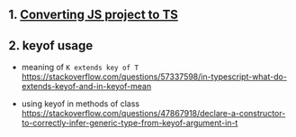 ## 1. [Converting JS project to TS ](../JS/convert-js-proj-to-ts.md)
## 2. keyof usage
+ meaning of ```K extends key of T```
  https://stackoverflow.com/questions/57337598/in-typescript-what-do-extends-keyof-and-in-keyof-mean

+ using keyof in methods of class  
  https://stackoverflow.com/questions/47867918/declare-a-constructor-to-correctly-infer-generic-type-from-keyof-argument-in-t
